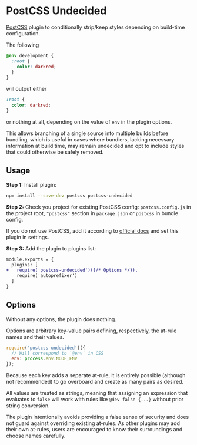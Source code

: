 # PostCSS Undecided

[PostCSS] plugin to conditionally strip/keep styles depending on build-time configuration.

[PostCSS]: https://github.com/postcss/postcss

The following

```css
@env development {
  :root {
    color: darkred;
  }
}
```

will output either

```css
:root {
  color: darkred;
}
```

or nothing at all, depending on the value of `env` in the plugin options.

This allows branching of a single source into multiple builds before bundling, which is useful in cases where bundlers, lacking necessary information at build time, may remain undecided and opt to include styles that could otherwise be safely removed.

## Usage

**Step 1:** Install plugin:

```sh
npm install --save-dev postcss postcss-undecided
```

**Step 2:** Check you project for existing PostCSS config: `postcss.config.js`
in the project root, `"postcss"` section in `package.json`
or `postcss` in bundle config.

If you do not use PostCSS, add it according to [official docs]
and set this plugin in settings.

**Step 3:** Add the plugin to plugins list:

```diff
module.exports = {
  plugins: [
+   require('postcss-undecided')({/* Options */}),
    require('autoprefixer')
  ]
}
```

[official docs]: https://github.com/postcss/postcss#usage

## Options

Without any options, the plugin does nothing.

Options are arbitrary key-value pairs defining, respectively, the at-rule names and their values.

```javascript
require('postcss-undecided')({
  // Will correspond to `@env` in CSS
  env: process.env.NODE_ENV
});
```

Because each key adds a separate at-rule, it is entirely possible (although not recommended) to go overboard and create as many pairs as desired.

All values are treated as strings, meaning that assigning an expression that evaluates to `false` will work with rules like `@dev false {...}` without prior string conversion.

The plugin intentionally avoids providing a false sense of security and does not guard against overriding existing at-rules. As other plugins may add their own at-rules, users are encouraged to know their surroundings and choose names carefully.
